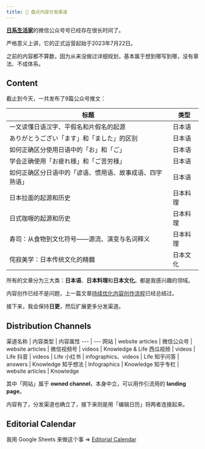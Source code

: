 ```yaml
---
title: 🍠 盘点内容分发渠道
---
```


[**日系生活家**](https://everjapan.com)的微信公众号号已经存在很长时间了。

严格意义上讲，它的正式运营起始于2023年7月22日。

之前的内容都不算数，因为从来没做过详细规划，基本属于想到哪写到哪，没有章法、不成体系。

## Content

截止到今天，一共发布了9篇公众号推文：

标题 | 类型
--- | ---
一文读懂日语汉字、平假名和片假名的起源 | 日本语
ありがとうござい「ます」和「ました」的区别 | 日本语
如何正确区分使用日语中的「お」和「ご」 | 日本语
学会正确使用「お疲れ様」和「ご苦労様」 | 日本语
如何正确区分日语中的「谚语、惯用语、故事成语、四字熟语」| 日本语
日本拉面的起源和历史 | 日本料理
日式咖喱的起源和历史 | 日本料理
寿司：从食物到文化符号——源流、演变与名词释义 | 日本料理
侘寂美学：日本传统文化的精髓 | 日本文化

所有的文章分为三大类：**日本语**、**日本料理**和**日本文化**。都是我感兴趣的领域。

内容创作已经不是问题，上一篇文章[持续优化内容创作流程](2023/07/29/process-optimization.html)已经总结过。

接下来，我会保持**日更**，然后扩展更多分发渠道。

## Distribution Channels

渠道名称 | 内容类型 | 内容属性
--- | ---
网站 | website articles | 
微信公众号 | website articles | 
微信视频号 | videos | Knowledge & Life
西瓜视频 | videos | Life
抖音 | videos | Life
小红书 | infographics、videos | Life
知乎问答 | answers | Knowledge
知乎想法 | Infographics | Knowledge
知乎专栏 | website articles | Knowledge

其中「网站」属于 **owned channel**，本身中立，可以用作引流用的 **landing page**。

内容有了，分发渠道也确立了，接下来则是用「编辑日历」将两者连接起来。

## Editorial Calendar

我用 Google Sheets 来做这个事 => [Editorial Calendar](https://docs.google.com/spreadsheets/d/1d84eaG3qOzxVZBBt2HsBjuWCjL1plISNzm-0NlQjyxs)


